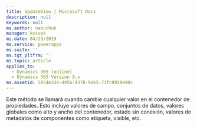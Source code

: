 ```yaml
---
title: UpdateView | Microsoft Docs
description: null
keywords: null
ms.author: nabuthuk
manager: kvivek
ms.date: 04/23/2019
ms.service: powerapps
ms.suite: ''
ms.tgt_pltfrm: ''
ms.topic: article
applies_to:
  - Dynamics 365 (online)
  - Dynamics 365 Version 9.x
ms.assetid: 5054e324-d95b-4378-9ab5-73fc8919e90c
---
```


Este método se llamará cuando cambie cualquier valor en el contenedor de propiedades. Esto incluye valores de campo, conjuntos de datos, valores globales como alto y ancho del contenedor, estado sin conexión, valores de metadatos de componentes como etiqueta, visible, etc.
